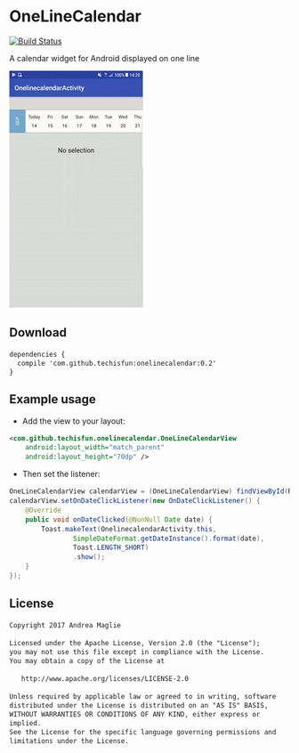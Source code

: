 # OneLineCalendar

[![Build Status](https://travis-ci.org/TechIsFun/OneLineCalendar.svg)](https://travis-ci.org/TechIsFun/OneLineCalendar)

A calendar widget for Android displayed on one line

![Screencap](img/onelinecalendar.gif)

## Download

```
dependencies {
  compile 'com.github.techisfun:onelinecalendar:0.2'
}
```

## Example usage

- Add the view to your layout:

```xml
<com.github.techisfun.onelinecalendar.OneLineCalendarView
    android:layout_width="match_parent"
    android:layout_height="70dp" />
```

- Then set the listener:

```java
OneLineCalendarView calendarView = (OneLineCalendarView) findViewById(R.id.calendar_view);
calendarView.setOnDateClickListener(new OnDateClickListener() {
    @Override
    public void onDateClicked(@NonNull Date date) {
        Toast.makeText(OnelinecalendarActivity.this,
                SimpleDateFormat.getDateInstance().format(date),
                Toast.LENGTH_SHORT)
                .show();
    }
});
```

License
-------

    Copyright 2017 Andrea Maglie

    Licensed under the Apache License, Version 2.0 (the "License");
    you may not use this file except in compliance with the License.
    You may obtain a copy of the License at

       http://www.apache.org/licenses/LICENSE-2.0

    Unless required by applicable law or agreed to in writing, software
    distributed under the License is distributed on an "AS IS" BASIS,
    WITHOUT WARRANTIES OR CONDITIONS OF ANY KIND, either express or implied.
    See the License for the specific language governing permissions and
    limitations under the License.

